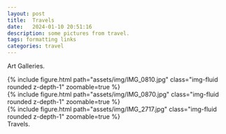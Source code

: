 ```yaml
---
layout: post
title:  Travels
date:   2024-01-10 20:51:16
description: some pictures from travel.
tags: formatting links
categories: travel
---
```

Art Galleries.

<div class="row mt-3">
    <div class="col-sm mt-3 mt-md-0">
        {% include figure.html path="assets/img/IMG_0810.jpg" class="img-fluid rounded z-depth-1" zoomable=true %}
    </div>
    <div class="col-sm mt-3 mt-md-0">
        {% include figure.html path="assets/img/IMG_0870.jpg" class="img-fluid rounded z-depth-1" zoomable=true %}
    </div>
    <div class="col-sm mt-3 mt-md-0">
        {% include figure.html path="assets/img/IMG_2717.jpg" class="img-fluid rounded z-depth-1" zoomable=true %}
    </div>
</div>
<div class="caption">
    Travels.
</div>
